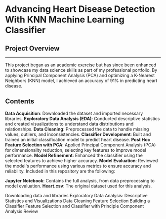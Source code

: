 # Advancing Heart Disease Detection With KNN Machine Learning Classifier

## Project Overview
-----

This project began as an academic exercise but has since been enhanced to showcase my data science skills as part of my professional portfolio. By applying Principal Component Analysis (PCA) and optimizing a K-Nearest Neighbors (KNN) model, I achieved an accuracy of 91% in predicting heart disease.

## Contents

**Data Acquisition**: Downloaded the dataset and imported necessary libraries.
**Exploratory Data Analysis (EDA)**: Conducted descriptive statistics and created visualizations to understand data distributions and relationships.
**Data Cleaning**: Preprocessed the data to handle missing values, outliers, and inconsistencies.
**Classifier Development**: Built and trained an initial classification model to predict heart disease.
**Post Hoc Feature Selection with PCA**: Applied Principal Component Analysis (PCA) for dimensionality reduction, selecting key features to improve model performance.
**Model Refinement**: Enhanced the classifier using the selected features to achieve higher accuracy.
**Model Evaluation**: Reviewed the model's performance using various metrics to ensure accuracy and reliability.
Included in this repository are the following:

**Jupyter Notebook**: Contains the full analysis, from data preprocessing to model evaluation.
**Heart.csv**: The original dataset used for this analysis.

Downloading data and libraries
Exploratory Data Analysis: Descriptive Statistics and Visualizations
Data Cleaning
Feature Selection
Building a Classifier
Feature Selection and Classifier with Principle Component Analysis
Review
